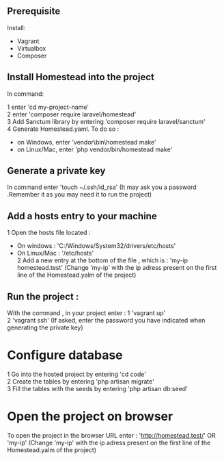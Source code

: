 ## Prerequisite
Install:

- Vagrant
- Virtualbox
- Composer

## Install Homestead into the project

In command:

1 enter 'cd my-project-name'<br/>
2 enter 'composer require laravel/homestead'<br/>
3 Add Sanctum library by entering 'composer require laravel/sanctum'<br/>
4 Generate Homestead.yaml. To do so :<br/>
  - on Windows, enter 'vendor\\bin\\homestead make'
  - on Linux/Mac, enter 'php vendor/bin/homestead make'

## Generate a private key

In command enter 'touch ~/.ssh/id_rsa' (It may ask you a password .Remember it as you may need it to run the project)


## Add a hosts entry to your machine
1 Open the hosts file located :
- On windows :  'C:/Windows/System32/drivers/etc/hosts'
- On Linux/Mac : '/etc/hosts'<br/>
2 Add a new entry at the bottom of the file , which is : 
  'my-ip homestead.test' (Change 'my-ip' with the ip adress present on the first line of the Homestead.yalm of the project)


## Run the project :
With the command , in your project enter :
1 'vagrant up'<br/>
2 'vagrant ssh' (If asked, enter the password you have indicated when generating the private key)

# Configure database

1 Go into the hosted project by entering 'cd code'<br/>
2 Create the tables by entering 'php artisan migrate'<br/>
3 Fill the tables with the seeds by entering 'php artisan db:seed'

# Open the project on browser 
To open the project in the browser URL enter : 'http://homestead.test/' OR 'my-ip' (Change 'my-ip' with the ip adress present on the first line of the Homestead.yalm of the project)